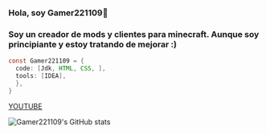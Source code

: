 ### Hola, soy Gamer221109👋
### Soy un creador de mods y clientes para minecraft. Aunque soy principiante y estoy tratando de mejorar :)

```java
const Gamer221109 = {
  code: [Jdk, HTML, CSS, ],
  tools: [IDEA],
  },
}
```

[YOUTUBE](https://www.youtube.com/channel/UCiJFttBZkG8nTPn80gvE1XA)

![Gamer221109's GitHub stats](https://github-readme-stats.vercel.app/api?username=gamer221100&show_icons=true&theme=radical)

<!--
**Gamer221100/Gamer221100** is a ✨ _special_ ✨ repository because its `README.md` (this file) appears on your GitHub profile.

Here are some ideas to get you started:

- 🔭 I’m currently working on ...
- 🌱 I’m currently learning ...
- 👯 I’m looking to collaborate on ...
- 🤔 I’m looking for help with ...
- 💬 Ask me about ...
- 📫 How to reach me: ...
- 😄 Pronouns: ...
- ⚡ Fun fact: ...
-->
